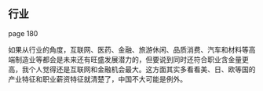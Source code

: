 ## 行业

page 180

如果从行业的角度，互联网、医药、金融、旅游休闲、品质消费、汽车和材料等高端制造业等都会是未来还有旺盛发展潜力的，但要说到同时还符合职业含金量更高，我个人觉得还是互联网和金融机会最大。这方面其实多看看美、日、欧等国的产业特征和职业薪资特征就清楚了，中国不大可能是例外。
